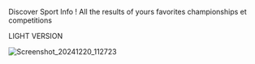 Discover Sport Info ! All the results of yours favorites championships et competitions

LIGHT VERSION

![Screenshot_20241220_112723](https://github.com/user-attachments/assets/9fa53708-89f8-4b32-932b-f21bfabafd23)

